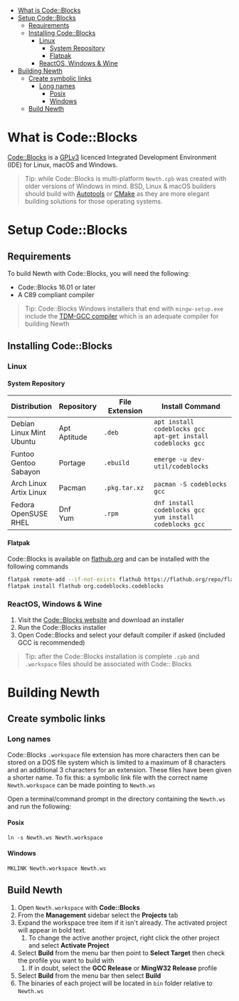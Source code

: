 <!-- TOC -->
* [What is Code::Blocks](#what-is-codeblocks)
* [Setup Code::Blocks](#setup-codeblocks)
  * [Requirements](#requirements)
  * [Installing Code::Blocks](#installing-codeblocks)
    * [Linux](#linux)
      * [System Repository](#system-repository)
      * [Flatpak](#flatpak)
    * [ReactOS, Windows & Wine](#reactos-windows--wine)
* [Building Newth](#building-newth)
  * [Create symbolic links](#create-symbolic-links)
    * [Long names](#long-names)
      * [Posix](#posix)
      * [Windows](#windows)
  * [Build Newth](#build-newth)
<!-- TOC -->

# What is Code::Blocks

[Code::Blocks](http://www.codeblocks.org/) is a [GPLv3](https://www.gnu.org/licenses/gpl-3.0.en.html) licenced
Integrated Development Environment (IDE) for Linux, macOS and Windows.

> Tip: while Code::Blocks is multi-platform `Newth.cpb` was created with older versions of Windows in mind.
> BSD, Linux & macOS builders should build with [Autotools](../Autotool/README.md)
> or [CMake](../CMake/README.md) as they are more elegant building solutions for those operating systems.

# Setup Code::Blocks

## Requirements

To build Newth with Code::Blocks, you will need the following:

- Code::Blocks 16.01 or later
- A C89 compliant compiler

> Tip: Code::Blocks Windows installers that end with `mingw-setup.exe` include the
> [TDM-GCC compiler](https://jmeubank.github.io/tdm-gcc/) which is an adequate compiler for building Newth

## Installing Code::Blocks

### Linux

#### System Repository

| Distribution                     | Repository       | File Extension | Install Command                                                   |
|----------------------------------|------------------|----------------|-------------------------------------------------------------------|
| Debian<br/>Linux Mint<br/>Ubuntu | Apt<br/>Aptitude | `.deb`         | `apt install codeblocks gcc`<br/>`apt-get install codeblocks gcc` |
| Funtoo<br/>Gentoo<br/>Sabayon    | Portage          | `.ebuild`      | `emerge -u dev-util/codeblocks`                                   |
| Arch Linux<br/>Artix Linux       | Pacman           | `.pkg.tar.xz`  | `pacman -S codeblocks gcc`                                        |
| Fedora<br/>OpenSUSE<br/>RHEL     | Dnf<br/>Yum      | `.rpm`         | `dnf install codeblocks gcc`<br/>`yum install codeblocks gcc`     |

#### Flatpak

Code::Blocks is available on [flathub.org](https://flathub.org) and can be installed with the following commands

```bash
flatpak remote-add --if-not-exists flathub https://flathub.org/repo/flathub.flatpakrepo
flatpak install flathub org.codeblocks.codeblocks
```

### ReactOS, Windows & Wine

1. Visit the [Code::Blocks website](http://www.codeblocks.org/) and download an installer
2. Run the Code::Blocks installer
3. Open Code::Blocks and select your default compiler if asked (included GCC is recommended)

> Tip: after the Code::Blocks installation is complete `.cpb` and `.workspace` files should be associated with Code::
> Blocks

# Building Newth

## Create symbolic links

### Long names

Code::Blocks `.workspace` file extension has more characters then can be stored on a DOS file system which is limited to
a maximum of 8 characters and an additional 3 characters for an extension. These files have been given a shorter name.
To fix this: a symbolic link file with the correct name `Newth.workspace` can be made pointing to `Newth.ws`

Open a terminal/command prompt in the directory containing the `Newth.ws` and run the following:

#### Posix

```
ln -s Newth.ws Newth.workspace
```

#### Windows

```
MKLINK Newth.workspace Newth.ws 
```

## Build Newth

1. Open `Newth.workspace` with **Code::Blocks**
2. From the **Management** sidebar select the **Projects** tab
3. Expand the workspace tree item if it isn't already. The activated project will appear in bold text.
    1. To change the active another project, right click the other project and select **Activate Project**
4. Select **Build** from the menu bar then point to **Select Target** then check the profile you want to build with
    1. If in doubt, select the **GCC Release** or **MingW32 Release** profile
5. Select **Build** from the menu bar then select **Build**
6. The binaries of each project will be located in `bin` folder relative to `Newth.ws`
